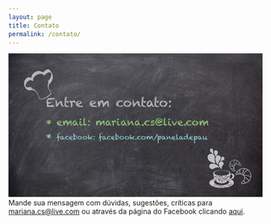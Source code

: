 ```yaml
---
layout: page
title: Contato
permalink: /contato/
---
```



<img src="/webjekyll/image/contato.jpg" width='750px' height='auto'/>
Mande sua mensagem com dúvidas, sugestões, críticas para <a href="mariana.cs@live.com">mariana.cs@live.com</a> ou através da página do Facebook clicando <a href="https://www.facebook.com/paneladepau">aqui</a>.
